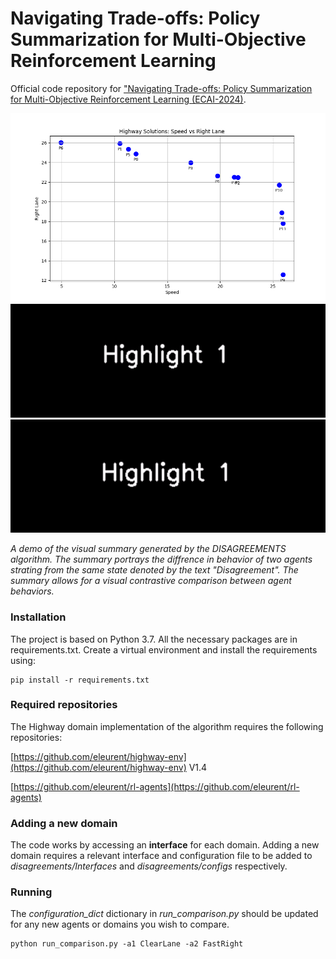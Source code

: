 # Navigating Trade-offs: Policy Summarization for Multi-Objective Reinforcement Learning
Official code repository for ["Navigating Trade-offs: Policy Summarization for Multi-Objective Reinforcement Learning (ECAI-2024)]().  

<img src="solutions_highway.png" alt="Objectives" width="900"/> 
<img src="P1_Highlights.gif" alt="P1" width="900"/> 
<img src="P5_Highlights.gif" alt="P5" width="900"/> 


*A demo of the visual summary generated by the DISAGREEMENTS algorithm. The summary portrays the diffrence in behavior of two agents strating from the same state denoted by the text "Disagreement". The summary allows for a visual contrastive comparison between agent behaviors.* 


### Installation  
  
The project is based on Python 3.7. All the necessary packages are in requirements.txt.
Create a virtual environment and install the requirements using:
```
pip install -r requirements.txt
```

### Required repositories
The Highway domain implementation of the algorithm requires the following repositories:

[https://github.com/eleurent/highway-env](https://github.com/eleurent/highway-env) V1.4

[https://github.com/eleurent/rl-agents](https://github.com/eleurent/rl-agents)

### Adding a new domain
The code works by accessing an **interface** for each domain.
Adding a new domain requires a relevant interface and configuration file to be added to *disagreements/Interfaces* and *disagreements/configs* respectively.

### Running
The *configuration_dict* dictionary in *run_comparison.py* should be updated for any new agents or domains you wish to compare. 
```
python run_comparison.py -a1 ClearLane -a2 FastRight
```
